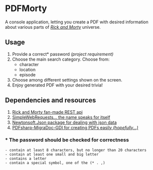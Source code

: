 ﻿# PDFMorty
A console application, letting you create a PDF with desired information
about various parts of *[Rick and Morty](https://www.rickandmorty.com/ "Official website")* universe.
## Usage
1. Provide a correct* password *(project requirement)*
2. Choose the main search category. Choose from:
	- character
	- location
	- episode
3. Choose among different settings shown on the screen.
4. Enjoy generated PDF with your desired trivia!

## Dependencies and resources
1. [Rick and Morty fan-made REST api](https://rickandmortyapi.com/)
2. [SimpleWebRequests... the name speaks for itself](https://www.nuget.org/packages/SimpleWebRequests/)
2. [Newtonsoft.Json package for dealing with json data](https://www.nuget.org/packages/newtonsoft.json/)
3. [PDFsharp-MigraDoc-GDI for creating PDFs easily *(hopefully...)*](https://nuget.org/packages/PDFsharp-MigraDoc-GDI)

### * The password should be checked for correctness
	- contain at least 8 characters, but no longer than 20 characters
	- contain at least one small and big letter
	- contains a letter
	- contain a special symbol, one of the (* . ,)